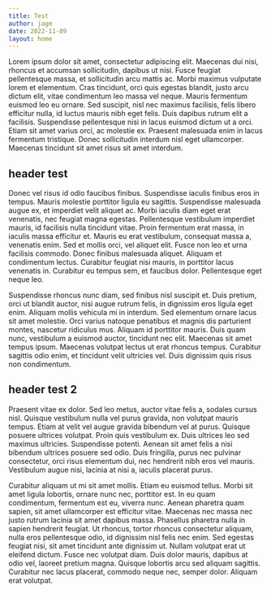 ```yaml
---
title: Test
author: jagm
date: 2022-11-09
layout: home
---
```


Lorem ipsum dolor sit amet, consectetur adipiscing elit. Maecenas dui nisi, rhoncus et accumsan sollicitudin, dapibus ut nisi. Fusce feugiat pellentesque massa, et sollicitudin arcu mattis ac. Morbi maximus vulputate lorem et elementum. Cras tincidunt, orci quis egestas blandit, justo arcu dictum elit, vitae condimentum leo massa vel neque. Mauris fermentum euismod leo eu ornare. Sed suscipit, nisl nec maximus facilisis, felis libero efficitur nulla, id luctus mauris nibh eget felis. Duis dapibus rutrum elit a facilisis. Suspendisse pellentesque nisi in lacus euismod dictum ut a orci. Etiam sit amet varius orci, ac molestie ex. Praesent malesuada enim in lacus fermentum tristique. Donec sollicitudin interdum nisl eget ullamcorper. Maecenas tincidunt sit amet risus sit amet interdum.

## header test

Donec vel risus id odio faucibus finibus. Suspendisse iaculis finibus eros in tempus. Mauris molestie porttitor ligula eu sagittis. Suspendisse malesuada augue ex, et imperdiet velit aliquet ac. Morbi iaculis diam eget erat venenatis, nec feugiat magna egestas. Pellentesque vestibulum imperdiet mauris, id facilisis nulla tincidunt vitae. Proin fermentum erat massa, in iaculis massa efficitur et. Mauris eu erat vestibulum, consequat massa a, venenatis enim. Sed et mollis orci, vel aliquet elit. Fusce non leo et urna facilisis commodo. Donec finibus malesuada aliquet. Aliquam et condimentum lectus. Curabitur feugiat nisi mauris, in porttitor lacus venenatis in. Curabitur eu tempus sem, et faucibus dolor. Pellentesque eget neque leo.

Suspendisse rhoncus nunc diam, sed finibus nisl suscipit et. Duis pretium, orci ut blandit auctor, nisi augue rutrum felis, in dignissim eros ligula eget enim. Aliquam mollis vehicula mi in interdum. Sed elementum ornare lacus sit amet molestie. Orci varius natoque penatibus et magnis dis parturient montes, nascetur ridiculus mus. Aliquam id porttitor mauris. Duis quam nunc, vestibulum a euismod auctor, tincidunt nec elit. Maecenas sit amet tempus ipsum. Maecenas volutpat lectus ut erat rhoncus tempus. Curabitur sagittis odio enim, et tincidunt velit ultricies vel. Duis dignissim quis risus non condimentum.

## header test 2

Praesent vitae ex dolor. Sed leo metus, auctor vitae felis a, sodales cursus nisl. Quisque vestibulum nulla vel purus gravida, non volutpat mauris tempus. Etiam at velit vel augue gravida bibendum vel at purus. Quisque posuere ultrices volutpat. Proin quis vestibulum ex. Duis ultrices leo sed maximus ultricies. Suspendisse potenti. Aenean sit amet felis a nisi bibendum ultrices posuere sed odio. Duis fringilla, purus nec pulvinar consectetur, orci risus elementum dui, nec hendrerit nibh eros vel mauris. Vestibulum augue nisi, lacinia at nisi a, iaculis placerat purus.

Curabitur aliquam ut mi sit amet mollis. Etiam eu euismod tellus. Morbi sit amet ligula lobortis, ornare nunc nec, porttitor est. In eu quam condimentum, fermentum est eu, viverra nunc. Aenean pharetra quam sapien, sit amet ullamcorper est efficitur vitae. Maecenas nec massa nec justo rutrum lacinia sit amet dapibus massa. Phasellus pharetra nulla in sapien hendrerit feugiat. Ut rhoncus, tortor rhoncus consectetur aliquam, nulla eros pellentesque odio, id dignissim nisl felis nec enim. Sed egestas feugiat nisi, sit amet tincidunt ante dignissim ut. Nullam volutpat erat ut eleifend dictum. Fusce nec volutpat diam. Duis dolor mauris, dapibus at odio vel, laoreet pretium magna. Quisque lobortis arcu sed aliquam sagittis. Curabitur nec lacus placerat, commodo neque nec, semper dolor. Aliquam erat volutpat.
